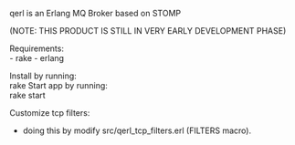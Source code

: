 qerl is an Erlang MQ Broker based on STOMP

(NOTE: THIS PRODUCT IS STILL IN VERY EARLY DEVELOPMENT PHASE)

Requirements:  
    - rake
    - erlang

Install by running:  
    rake
Start app by running:  
    rake start

Customize tcp filters:  
  - doing this by modify src/qerl_tcp_filters.erl (FILTERS macro).

